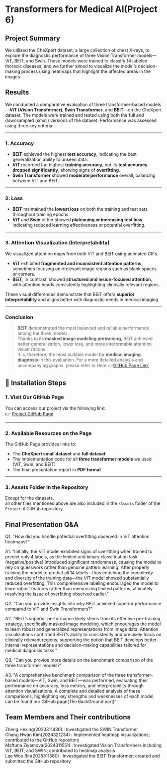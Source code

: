# Transformers for Medical AI(Project 6)


## Project Summary
We utilized the CheXpert dataset, a large collection of chest X-rays, to explore the diagnostic performance of three Vision Transformer models—ViT, BEiT, and Swin. These models were trained to classify 14 labeled thoracic diseases, and we further aimed to visualize the model’s decision-making process using heatmaps that highlight the affected areas in the images.


## Results

We conducted a comparative evaluation of three transformer-based models—**ViT (Vision Transformer)**, **Swin Transformer**, and **BEiT**—on the CheXpert dataset. The models were trained and tested using both the full and downsampled (small) versions of the dataset. Performance was assessed using three key criteria:

---

### 1. Accuracy

- **BEiT** achieved the highest **test accuracy**, indicating the best generalization ability to unseen data.
- **ViT** recorded the highest **training accuracy**, but its **test accuracy dropped significantly**, showing signs of **overfitting**.
- **Swin Transformer** showed **moderate performance** overall, balancing between ViT and BEiT.

---

### 2. Loss

- **BEiT** maintained the **lowest loss** on both the training and test sets throughout training epochs.
- **ViT** and **Swin** either showed **plateauing or increasing test loss**, indicating reduced learning effectiveness or potential overfitting.

---

### 3. Attention Visualization (Interpretability)

We visualized attention maps from both ViT and BEiT using animated GIFs.

- **ViT** exhibited **fragmented and inconsistent attention patterns**, sometimes focusing on irrelevant image regions such as blank spaces or corners.
- **BEiT**, in contrast, showed **structured and lesion-focused attention**, with attention heads consistently highlighting clinically relevant regions.

These visual differences demonstrate that BEiT offers **superior interpretability** and aligns better with diagnostic needs in medical imaging.

---

### Conclusion

> **BEiT** demonstrated the most balanced and reliable performance among the three models.  
> Thanks to its **masked image modeling pretraining**, BEiT achieved better generalization, lower loss, and more interpretable attention visualizations.  
> It is, therefore, the most suitable model for **medical imaging diagnosis** in this evaluation.
For a more detailed analysis and accompanying graphs, please refer to Here 👉[GitHub Page Link](https://leewoobin-ctrl.github.io/Project-6/)

## 🔧 Installation Steps

### 1. Visit Our GitHub Page
You can access our project via the following link:  
👉 [Project GitHub Page](https://leewoobin-ctrl.github.io/Project-6/)

---

### 2. Available Resources on the Page

The GitHub Page provides links to:

- The **CheXpert small dataset** and **full dataset**
- The implementation code for all **three transformer models** we used (ViT, Swin, and BEiT)
- The final presentation report in **PDF format**

---

### 3. Assets Folder in the Repository

Except for the datasets,  
all other files mentioned above are also included in the `/Assets` folder of the `Project-6` GitHub repository.

## Final Presentation Q&A
Q1. "How did you handle potential overfitting observed in ViT attention heatmaps?" 

A1. "Initially, the ViT model exhibited signs of overfitting when trained to predict only 4 labels, as the limited and binary classification task (negative/positive) introduced significant randomness, causing the model to rely on guesswork rather than genuine pattern learning. After properly training the model to predict all 14 labels—thus enriching the complexity and diversity of the training data—the ViT model showed substantially reduced overfitting. This comprehensive labeling encouraged the model to learn robust features rather than memorizing limited patterns, ultimately resolving the issue of overfitting observed earlier." 

Q2. “Can you provide insights into why BEiT achieved superior performance compared to ViT and Swin Transformers?”  

A2. "BEiT’s superior performance likely stems from its effective pre-training strategy, specifically masked image modeling, which encourages the model to learn robust and generalized representations from image data. Attention visualizations confirmed BEiT’s ability to consistently and precisely focus on clinically relevant regions, supporting the notion that BEiT develops better internal representations and decision-making capabilities tailored for medical diagnosis tasks."   

Q3. "Can you provide more details on the benchmark comparison of the three transformer models?"  

A3. "A comprehensive benchmark comparison of the three transformer-based models—ViT, Swin, and BEiT—was performed, evaluating their performance on accuracy, loss metrics, and interpretability through attention visualizations. A complete and detailed analysis of these comparisons, highlighting key strengths and weaknesses of each model, can be found our GitHub page(The BackGround part)"  


## Team Members and Their contributions
Zheng Hexing(2023311430) : Investigated the SWIN Transformer  
Chang Hwan Kim(2024321234) : Implemented heatmap visualizations; contributed to the GitHub repository  
Maftuna Ziyamova(2024311551) : Investigated Vision Transformers including ViT, BEIT, and SWIN; contributed to heatmap analysis  
Lee Woo Bin(2025311560) : Investigated the BEIT Transformer; created and submitted the GitHub repository
